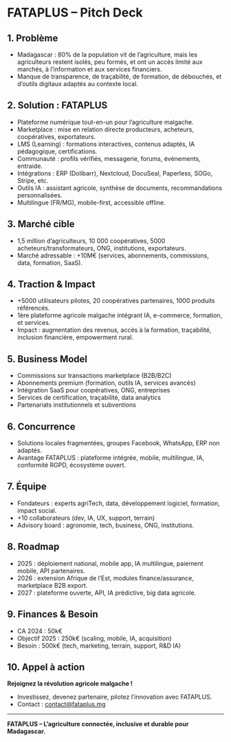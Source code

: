 # FATAPLUS – Pitch Deck

## 1. Problème

- Madagascar : 80% de la population vit de l’agriculture, mais les agriculteurs restent isolés, peu formés, et ont un accès limité aux marchés, à l’information et aux services financiers.
- Manque de transparence, de traçabilité, de formation, de débouchés, et d’outils digitaux adaptés au contexte local.

## 2. Solution : FATAPLUS

- Plateforme numérique tout-en-un pour l’agriculture malgache.
- Marketplace : mise en relation directe producteurs, acheteurs, coopératives, exportateurs.
- LMS (Learning) : formations interactives, contenus adaptés, IA pédagogique, certifications.
- Communauté : profils vérifiés, messagerie, forums, événements, entraide.
- Intégrations : ERP (Dolibarr), Nextcloud, DocuSeal, Paperless, SOGo, Stripe, etc.
- Outils IA : assistant agricole, synthèse de documents, recommandations personnalisées.
- Multilingue (FR/MG), mobile-first, accessible offline.

## 3. Marché cible

- 1,5 million d’agriculteurs, 10 000 coopératives, 5000 acheteurs/transformateurs, ONG, institutions, exportateurs.
- Marché adressable : +10M€ (services, abonnements, commissions, data, formation, SaaS).

## 4. Traction & Impact

- +5000 utilisateurs pilotes, 20 coopératives partenaires, 1000 produits référencés.
- 1ère plateforme agricole malgache intégrant IA, e-commerce, formation, et services.
- Impact : augmentation des revenus, accès à la formation, traçabilité, inclusion financière, empowerment rural.

## 5. Business Model

- Commissions sur transactions marketplace (B2B/B2C)
- Abonnements premium (formation, outils IA, services avancés)
- Intégration SaaS pour coopératives, ONG, entreprises
- Services de certification, traçabilité, data analytics
- Partenariats institutionnels et subventions

## 6. Concurrence

- Solutions locales fragmentées, groupes Facebook, WhatsApp, ERP non adaptés.
- Avantage FATAPLUS : plateforme intégrée, mobile, multilingue, IA, conformité RGPD, écosystème ouvert.

## 7. Équipe

- Fondateurs : experts agriTech, data, développement logiciel, formation, impact social.
- +10 collaborateurs (dev, IA, UX, support, terrain)
- Advisory board : agronomie, tech, business, ONG, institutions.

## 8. Roadmap

- 2025 : déploiement national, mobile app, IA multilingue, paiement mobile, API partenaires.
- 2026 : extension Afrique de l’Est, modules finance/assurance, marketplace B2B export.
- 2027 : plateforme ouverte, API, IA prédictive, big data agricole.

## 9. Finances & Besoin

- CA 2024 : 50k€
- Objectif 2025 : 250k€ (scaling, mobile, IA, acquisition)
- Besoin : 500k€ (tech, marketing, terrain, support, R&D IA)

## 10. Appel à action

**Rejoignez la révolution agricole malgache !**
- Investissez, devenez partenaire, pilotez l’innovation avec FATAPLUS.
- Contact : contact@fataplus.mg

---

**FATAPLUS – L’agriculture connectée, inclusive et durable pour Madagascar.**
